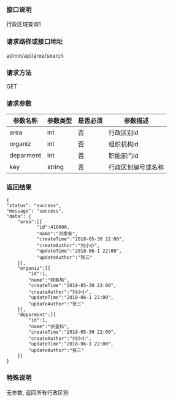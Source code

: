 ### 接口说明
行政区域查询1

### 请求路径或接口地址
admin/api/area/search

### 请求方法
GET

### 请求参数
参数名称|	参数类型|	是否必须|	参数描述
---|---|---|---
area | int | 否 | 行政区别id
organiz | int | 否 | 组织机构id
deparment | int |  否 | 职能部门id
key | string | 否 | 行政区划编号或名称
			
### 返回结果
```
{
"status": "success",
"message": "success",
"data": {
	"area":[{
           "id":410000,
           "name":"河南省",
           "createTime":"2018-05-30 22:00",
           "createAuthor":"刘小小",
           "updateTime":"2018-06-1 22:00",
           "updateAuthor":"张三"
    }],
	"organiz":[{
		"id":1,
		"name":"财务局",
	    "createTime":"2018-05-30 22:00",
        "createAuthor":"刘小小",
        "updateTime":"2018-06-1 22:00",
        "updateAuthor":"张三"	
	}],
    "deparment":[{
		"id":1,
		"name":"侦查科",
	    "createTime":"2018-05-30 22:00",
        "createAuthor":"刘小小",
        "updateTime":"2018-06-1 22:00",
        "updateAuthor":"张三"	
	}]
}
```

### 特殊说明
无参数, 返回所有行政区别
